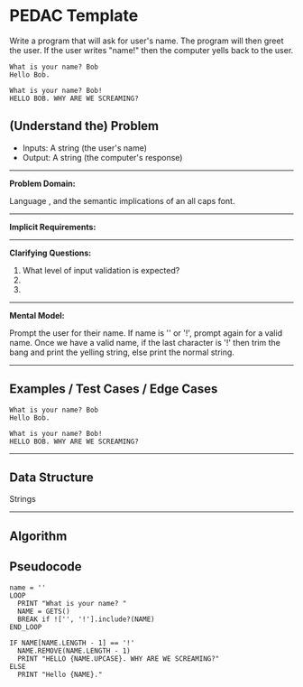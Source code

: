 PEDAC Template
============

Write a program that will ask for user's name. The program will then greet the user. If the user writes "name!" then the computer yells back to the user.

```
What is your name? Bob
Hello Bob.

What is your name? Bob!
HELLO BOB. WHY ARE WE SCREAMING?
```

(Understand the) Problem
------------------------

* Inputs: A string (the user's name)
* Output: A string (the computer's response)

---

**Problem Domain:**

Language , and the semantic implications of an all caps font.

---

**Implicit Requirements:**

---

**Clarifying Questions:**

1.  What level of input validation is expected?
2.
3.

---

**Mental Model:**

Prompt the user for their name.  If name is '' or '!', prompt again for a valid name.  Once we have a valid name, if the last character is '!' then trim the bang and print the yelling string, else print the normal string.

---

Examples / Test Cases / Edge Cases
----------------------------------

```
What is your name? Bob
Hello Bob.

What is your name? Bob!
HELLO BOB. WHY ARE WE SCREAMING?
```

---

Data Structure
--------------

Strings

---

Algorithm
---------

Pseudocode
----

```
name = ''
LOOP
  PRINT "What is your name? "
  NAME = GETS()
  BREAK if !['', '!'].include?(NAME)
END_LOOP

IF NAME[NAME.LENGTH - 1] == '!'
  NAME.REMOVE(NAME.LENGTH - 1)
  PRINT "HELLO {NAME.UPCASE}. WHY ARE WE SCREAMING?"
ELSE
  PRINT "Hello {NAME}."
```


